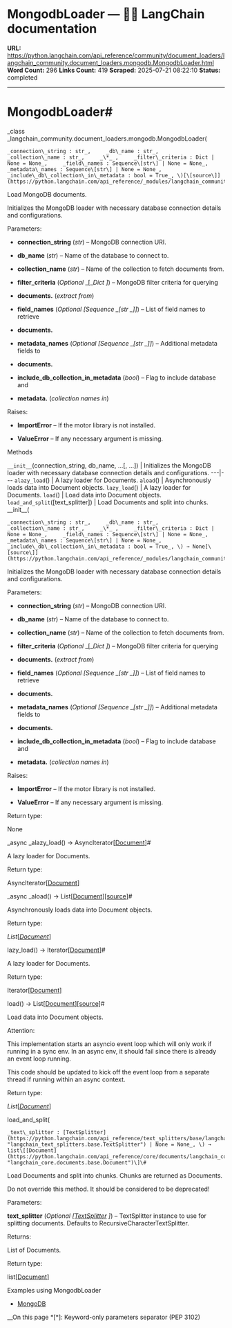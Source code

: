 # MongodbLoader — 🦜🔗 LangChain  documentation

**URL:** https://python.langchain.com/api_reference/community/document_loaders/langchain_community.document_loaders.mongodb.MongodbLoader.html
**Word Count:** 296
**Links Count:** 419
**Scraped:** 2025-07-21 08:22:10
**Status:** completed

---

# MongodbLoader\#

_class _langchain\_community.document\_loaders.mongodb.MongodbLoader\(

    _connection\_string : str_,     _db\_name : str_,     _collection\_name : str_,     _\*_ ,     _filter\_criteria : Dict | None = None_,     _field\_names : Sequence\[str\] | None = None_,     _metadata\_names : Sequence\[str\] | None = None_,     _include\_db\_collection\_in\_metadata : bool = True_, \)[\[source\]](https://python.langchain.com/api_reference/_modules/langchain_community/document_loaders/mongodb.html#MongodbLoader)\#     

Load MongoDB documents.

Initializes the MongoDB loader with necessary database connection details and configurations.

Parameters:     

  * **connection\_string** \(_str_\) – MongoDB connection URI.

  * **db\_name** \(_str_\) – Name of the database to connect to.

  * **collection\_name** \(_str_\) – Name of the collection to fetch documents from.

  * **filter\_criteria** \(_Optional_ _\[__Dict_ _\]_\) – MongoDB filter criteria for querying

  * **documents.** \(_extract from_\)

  * **field\_names** \(_Optional_ _\[__Sequence_ _\[__str_ _\]__\]_\) – List of field names to retrieve

  * **documents.**

  * **metadata\_names** \(_Optional_ _\[__Sequence_ _\[__str_ _\]__\]_\) – Additional metadata fields to

  * **documents.**

  * **include\_db\_collection\_in\_metadata** \(_bool_\) – Flag to include database and

  * **metadata.** \(_collection names in_\)

Raises:     

  * **ImportError** – If the motor library is not installed.

  * **ValueError** – If any necessary argument is missing.

Methods

`__init__`\(connection\_string, db\_name, ...\[, ...\]\) | Initializes the MongoDB loader with necessary database connection details and configurations.   ---|---   `alazy_load`\(\) | A lazy loader for Documents.   `aload`\(\) | Asynchronously loads data into Document objects.   `lazy_load`\(\) | A lazy loader for Documents.   `load`\(\) | Load data into Document objects.   `load_and_split`\(\[text\_splitter\]\) | Load Documents and split into chunks.      \_\_init\_\_\(

    _connection\_string : str_,     _db\_name : str_,     _collection\_name : str_,     _\*_ ,     _filter\_criteria : Dict | None = None_,     _field\_names : Sequence\[str\] | None = None_,     _metadata\_names : Sequence\[str\] | None = None_,     _include\_db\_collection\_in\_metadata : bool = True_, \) → None[\[source\]](https://python.langchain.com/api_reference/_modules/langchain_community/document_loaders/mongodb.html#MongodbLoader.__init__)\#     

Initializes the MongoDB loader with necessary database connection details and configurations.

Parameters:     

  * **connection\_string** \(_str_\) – MongoDB connection URI.

  * **db\_name** \(_str_\) – Name of the database to connect to.

  * **collection\_name** \(_str_\) – Name of the collection to fetch documents from.

  * **filter\_criteria** \(_Optional_ _\[__Dict_ _\]_\) – MongoDB filter criteria for querying

  * **documents.** \(_extract from_\)

  * **field\_names** \(_Optional_ _\[__Sequence_ _\[__str_ _\]__\]_\) – List of field names to retrieve

  * **documents.**

  * **metadata\_names** \(_Optional_ _\[__Sequence_ _\[__str_ _\]__\]_\) – Additional metadata fields to

  * **documents.**

  * **include\_db\_collection\_in\_metadata** \(_bool_\) – Flag to include database and

  * **metadata.** \(_collection names in_\)

Raises:     

  * **ImportError** – If the motor library is not installed.

  * **ValueError** – If any necessary argument is missing.

Return type:     

None

_async _alazy\_load\(\) → AsyncIterator\[[Document](https://python.langchain.com/api_reference/core/documents/langchain_core.documents.base.Document.html#langchain_core.documents.base.Document "langchain_core.documents.base.Document")\]\#     

A lazy loader for Documents.

Return type:     

AsyncIterator\[[Document](https://python.langchain.com/api_reference/core/documents/langchain_core.documents.base.Document.html#langchain_core.documents.base.Document "langchain_core.documents.base.Document")\]

_async _aload\(\) → List\[[Document](https://python.langchain.com/api_reference/core/documents/langchain_core.documents.base.Document.html#langchain_core.documents.base.Document "langchain_core.documents.base.Document")\][\[source\]](https://python.langchain.com/api_reference/_modules/langchain_community/document_loaders/mongodb.html#MongodbLoader.aload)\#     

Asynchronously loads data into Document objects.

Return type:     

_List_\[[_Document_](https://python.langchain.com/api_reference/core/documents/langchain_core.documents.base.Document.html#langchain_core.documents.base.Document "langchain_core.documents.base.Document")\]

lazy\_load\(\) → Iterator\[[Document](https://python.langchain.com/api_reference/core/documents/langchain_core.documents.base.Document.html#langchain_core.documents.base.Document "langchain_core.documents.base.Document")\]\#     

A lazy loader for Documents.

Return type:     

Iterator\[[Document](https://python.langchain.com/api_reference/core/documents/langchain_core.documents.base.Document.html#langchain_core.documents.base.Document "langchain_core.documents.base.Document")\]

load\(\) → List\[[Document](https://python.langchain.com/api_reference/core/documents/langchain_core.documents.base.Document.html#langchain_core.documents.base.Document "langchain_core.documents.base.Document")\][\[source\]](https://python.langchain.com/api_reference/_modules/langchain_community/document_loaders/mongodb.html#MongodbLoader.load)\#     

Load data into Document objects.

Attention:

This implementation starts an asyncio event loop which will only work if running in a sync env. In an async env, it should fail since there is already an event loop running.

This code should be updated to kick off the event loop from a separate thread if running within an async context.

Return type:     

_List_\[[_Document_](https://python.langchain.com/api_reference/core/documents/langchain_core.documents.base.Document.html#langchain_core.documents.base.Document "langchain_core.documents.base.Document")\]

load\_and\_split\(

    _text\_splitter : [TextSplitter](https://python.langchain.com/api_reference/text_splitters/base/langchain_text_splitters.base.TextSplitter.html#langchain_text_splitters.base.TextSplitter "langchain_text_splitters.base.TextSplitter") | None = None_, \) → list\[[Document](https://python.langchain.com/api_reference/core/documents/langchain_core.documents.base.Document.html#langchain_core.documents.base.Document "langchain_core.documents.base.Document")\]\#     

Load Documents and split into chunks. Chunks are returned as Documents.

Do not override this method. It should be considered to be deprecated\!

Parameters:     

**text\_splitter** \(_Optional_ _\[_[_TextSplitter_](https://python.langchain.com/api_reference/text_splitters/base/langchain_text_splitters.base.TextSplitter.html#langchain_text_splitters.base.TextSplitter "langchain_text_splitters.base.TextSplitter") _\]_\) – TextSplitter instance to use for splitting documents. Defaults to RecursiveCharacterTextSplitter.

Returns:     

List of Documents.

Return type:     

list\[[Document](https://python.langchain.com/api_reference/core/documents/langchain_core.documents.base.Document.html#langchain_core.documents.base.Document "langchain_core.documents.base.Document")\]

Examples using MongodbLoader

  * [MongoDB](https://python.langchain.com/docs/integrations/document_loaders/mongodb/)

__On this page   *[\*]: Keyword-only parameters separator (PEP 3102)